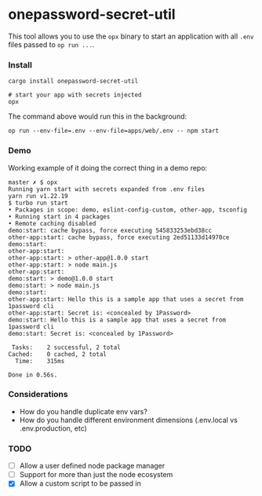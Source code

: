 # onepassword-secret-util

This tool allows you to use the `opx` binary to start an application with all `.env` files passed to `op run ...`. 

### Install
`cargo install onepassword-secret-util`

```
# start your app with secrets injected
opx
```
The command above would run this in the background:
```
op run --env-file=.env --env-file=apps/web/.env -- npm start
```

### Demo
Working example of it doing the correct thing in a demo repo:
```
master ✗ $ opx
Running yarn start with secrets expanded from .env files
yarn run v1.22.19
$ turbo run start
• Packages in scope: demo, eslint-config-custom, other-app, tsconfig
• Running start in 4 packages
• Remote caching disabled
demo:start: cache bypass, force executing 545833253ebd38cc
other-app:start: cache bypass, force executing 2ed51133d14970ce
demo:start:
other-app:start:
other-app:start: > other-app@1.0.0 start
other-app:start: > node main.js
other-app:start:
demo:start: > demo@1.0.0 start
demo:start: > node main.js
demo:start:
other-app:start: Hello this is a sample app that uses a secret from 1password cli
other-app:start: Secret is: <concealed by 1Password>
demo:start: Hello this is a sample app that uses a secret from 1password cli
demo:start: Secret is: <concealed by 1Password>

 Tasks:    2 successful, 2 total
Cached:    0 cached, 2 total
  Time:    315ms

Done in 0.56s.
```

### Considerations
- How do you handle duplicate env vars?
- How do you handle different environment dimensions (.env.local vs .env.production, etc)

### TODO
- [ ] Allow a user defined node package manager 
- [ ] Support for more than just the node ecosystem
- [x] Allow a custom script to be passed in